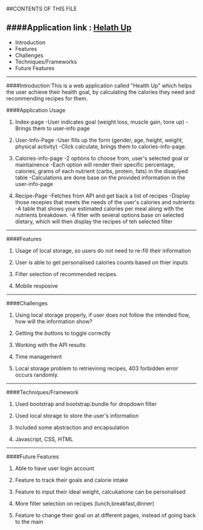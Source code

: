 ##CONTENTS OF THIS FILE

####Application link : [Helath Up](https://sandrafongshurui.github.io/Health-Up/index.html)
---------------------

 * Introduction
 * Features
 * Challenges
 * Techniques/Frameworks
 * Future Features

---------------------
 ####Introduction
 This is a web application called "Health Up" which helps the user achieve their health goal, by calculating the calories they need and recommending recipes for them.

 ####Application Usage
 
 1. Index-page
 -User indicates goal (weight loss, muscle gain, tone up)
 -Brings them to user-info page

 2. User-Info-Page
 -User fills up the form (gender, age, height, weight, physical activity)
 -Click calculate, brings them to calories-info-page.

 3. Calories-info-page
 -2 options to choose from, user's selected goal or maintainence
 -Each option will render their specific percentage, calories, grams of each nutrient (carbs, protein, fats) in the disaplyed table
 -Calculations are done base on the provided information in the user-info-page
 
 4. Recipe-Page
 -Fetches from API and get back a list of recipes
 -Display those recepies that meets the needs of the user's calories and nutrients
 -A table that shows your estimated calories per meal along with the nutrients breakdown.
 -A filter with several options base on selected dietary, which will then display the recipes of teh selected filter

---------------------
####Features

1) Usage of local storage, so users do not need to re-fill their information

2) User is able to get personalised calories counts based on thier inputs

3) Filter selection of recommended recipes.

4) Mobile resposive


---------------------
####Challenges
1) Using local storage properly, if user does not follow the intended flow, how will the information show?

2) Getting the buttons to toggle correctly

3) Working with the API results

4) Time management

5) Local storage problem to retrievinng recipes, 403 forbidden error occurs randomly.

---------------------
####Techniques/Framework

1) Used bootstrap and bootstrap.bundle for dropdown filter

2) Used local storage to store the user's information

3) Included some abstraction and encapsulation

4) Javascript, CSS, HTML

---------------------
####Future Features

1) Able to have user login account

2) Feature to track their goals and calorie intake

3) Feature to input their ideal weight, calcukatione can be personalised

4) More filter selection on recipes (lunch,breakfast,dinner)

5) Feature to change their goal on at different pages, instead of going back to the main


